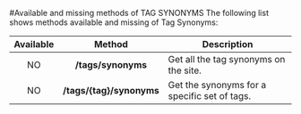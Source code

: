 #Available and missing methods of TAG SYNONYMS
The following list shows methods available and missing of Tag Synonyms:

| Available | Method                   | Description
|:---------:|:------------------------:| ---------------------------------------------|
| NO        | **/tags/synonyms**       | Get all the tag synonyms on the site.        |
| NO        | **/tags/{tag}/synonyms** | Get the synonyms for a specific set of tags. |
